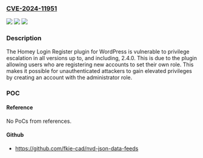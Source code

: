 ### [CVE-2024-11951](https://cve.mitre.org/cgi-bin/cvename.cgi?name=CVE-2024-11951)
![](https://img.shields.io/static/v1?label=Product&message=Homey%20Login%20Register&color=blue)
![](https://img.shields.io/static/v1?label=Version&message=*%3C%3D%202.4.0%20&color=brighgreen)
![](https://img.shields.io/static/v1?label=Vulnerability&message=CWE-269%20Improper%20Privilege%20Management&color=brighgreen)

### Description

The Homey Login Register plugin for WordPress is vulnerable to privilege escalation in all versions up to, and including, 2.4.0. This is due to the plugin allowing users who are registering new accounts to set their own role. This makes it possible for unauthenticated attackers to gain elevated privileges by creating an account with the administrator role.

### POC

#### Reference
No PoCs from references.

#### Github
- https://github.com/fkie-cad/nvd-json-data-feeds

